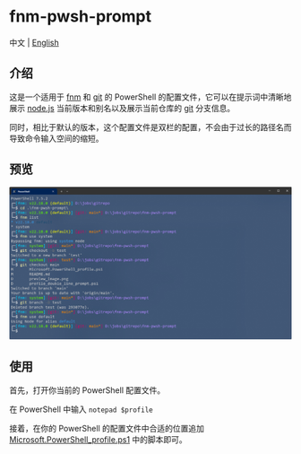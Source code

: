 # fnm-pwsh-prompt

中文 | [English](./README_en.md)

## 介绍

这是一个适用于 [fnm](https://github.com/Schniz/fnm) 和 [git](https://git-scm.com/) 的 PowerShell 的配置文件，它可以在提示词中清晰地展示 [node.js](https://nodejs.org/zh-cn) 当前版本和别名以及展示当前仓库的 [git](https://git-scm.com/) 分支信息。

同时，相比于默认的版本，这个配置文件是双栏的配置，不会由于过长的路径名而导致命令输入空间的缩短。

## 预览

![预览图片](./preview_image.png)

## 使用

首先，打开你当前的 PowerShell 配置文件。

在 PowerShell 中输入 `notepad $profile`

接着，在你的 PowerShell 的配置文件中合适的位置追加 [Microsoft.PowerShell_profile.ps1](./Microsoft.PowerShell_profile.ps1) 中的脚本即可。
